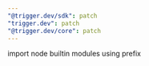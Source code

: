 ```yaml
---
"@trigger.dev/sdk": patch
"trigger.dev": patch
"@trigger.dev/core": patch
---
```


import node builtin modules using prefix
